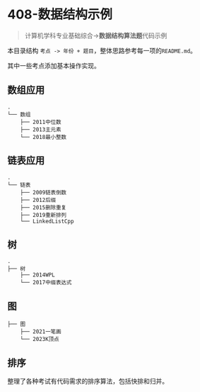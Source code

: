 # 408-数据结构示例

>计算机学科专业基础综合->**数据结构算法题**代码示例

本目录结构 `考点 -> 年份 + 题目`，整体思路参考每一项的`README.md`。

其中一些考点添加基本操作实现。

## 数组应用

```
.
└── 数组
    ├── 2011中位数
    ├── 2013主元素
    └── 2018最小整数
```



## 链表应用

```
.
└── 链表
    ├── 2009链表倒数
    ├── 2012后缀
    ├── 2015删除重复
    ├── 2019重新排列
    └── LinkedListCpp
```



## 树

```
.
├── 树
    ├── 2014WPL
    └── 2017中缀表达式
```



## 图

```
├── 图
    ├── 2021一笔画
    └── 2023K顶点
```



## 排序

整理了各种考试有代码需求的排序算法，包括快排和归并。

